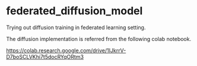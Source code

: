 # federated_diffusion_model
Trying out diffusion training in federated learning setting.

The diffusion implementation is referred from the following colab notebook.

https://colab.research.google.com/drive/1IJkrrV-D7boSCLVKhi7t5docRYqORtm3
